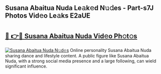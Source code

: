 ## Susana Abaitua Nuda Le𝚊k𝚎d N𝚞𝚍es - Part-s7J Photos Vid𝚎o Le𝚊ks E2aUE

# <h2><a href="http://fbd961.evod.top/?m=Susana+Abaitua+Nuda">🔗 👉🔴 Susana Abaitua Nuda Vid𝚎o Ph𝚘t𝚘s</a></h2>

[![Susana Abaitua Nuda N𝚞d𝚎s](https://i.imgur.com/8V9OHl7.gif)](http://fbd961.evod.top/?m=Susana+Abaitua+Nuda)
Online personality Susana Abaitua Nuda sharing dance and lifestyle content. A public figure like Susana Abaitua Nuda, with a strong social media presence and a large following, can wield significant influence. 

